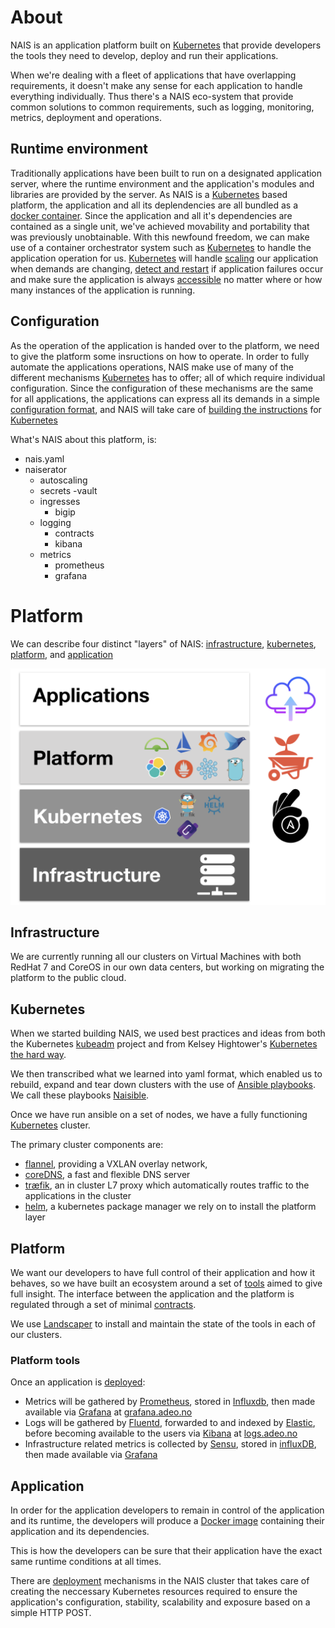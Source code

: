 # About

NAIS is an application platform built on [Kubernetes](https://kubernetes.io/) that provide developers the tools they need to develop, deploy and run their applications.

When we're dealing with a fleet of applications that have overlapping requirements, it doesn't make any sense for each application to handle everything individually.
Thus there's a NAIS eco-system that provide common solutions to common requirements, such as logging, monitoring, metrics, deployment and operations.

## Runtime environment
Traditionally applications have been built to run on a designated application server, where the runtime environment and the application's modules and libraries are provided by the server.
As NAIS is a [Kubernetes](https://kubernetes.io/) based platform, the application and all its deplendencies are all bundled as a [docker container](https://www.infoworld.com/article/3204171/docker/what-is-docker-docker-containers-explained.html).
Since the application and all it's dependencies are contained as a single unit, we've achieved movability and portability that was previously unobtainable.
With this newfound freedom, we can make use of a container orchestrator system such as [Kubernetes](https://kubernetes.io/) to handle the application operation for us.
[Kubernetes](https://kubernetes.io/) will handle [scaling](https://kubernetes.io/docs/tasks/run-application/horizontal-pod-autoscale/) our application when demands are changing, [detect and restart](https://kubernetes.io/docs/tasks/configure-pod-container/configure-liveness-readiness-probes/) if application failures occur and make sure the application is always [accessible](https://kubernetes.io/docs/concepts/services-networking/ingress/) no matter where or how many instances of the application is running.

## Configuration
As the operation of the application is handed over to the platform, we need to give the platform some insructions on how to operate.
In order to fully automate the applications operations, NAIS make use of many of the different mechanisms [Kubernetes](https://kubernetes.io/) has to offer; all of which require individual configuration.
Since the configuration of these mechanisms are the same for all applications, the applications can express all its demands in a simple [configuration format](https://github.com/nais/naiserator/blob/master/pkg/apis/naiserator/v1alpha1/application.yaml), and NAIS will take care of [building the instructions](https://github.com/nais/naiserator) for [Kubernetes](https://kubernetes.io/)

What's NAIS about this platform, is:
- nais.yaml
- naiserator
  - autoscaling
  - secrets
    -vault
  - ingresses
    - bigip
  - logging
    - contracts
    - kibana
  - metrics
    - prometheus
    - grafana


Platform
========

We can describe four distinct "layers" of NAIS: [infrastructure](/about.md#infrastructure), [kubernetes](/about.md#kubernetes), [platform](/about.md#platform), and [application](/about.md#application)

![overview](/documentation/media/platform_overview.png)


## Infrastructure

We are currently running all our clusters on Virtual Machines with both RedHat 7 and CoreOS in our own data centers, but working on migrating the platform to the public cloud.


## Kubernetes

When we started building NAIS, we used best practices and ideas from both the Kubernetes [kubeadm](https://github.com/kubernetes/kubeadm) project and from Kelsey Hightower's [Kubernetes the hard way](https://github.com/kelseyhightower/kubernetes-the-hard-way).

We then transcribed what we learned into yaml format, which enabled us to rebuild, expand and tear down clusters with the use of [Ansible playbooks](http:/docs.ansible.com/ansible/latest/playbooks.html). We call these playbooks [Naisible](https://github.com/nais/naisible).

Once we have run ansible on a set of nodes, we have a fully functioning [Kubernetes](https://kubernetes.io/) cluster.

The primary cluster components are:
* [flannel](https://github.com/coreos/flannel), providing a VXLAN overlay network,
* [coreDNS](https://github.com/coredns/coredns), a fast and flexible DNS server
* [træfik](https://traefik.io/), an in cluster L7 proxy which automatically routes traffic to the applications in the cluster
* [helm](https://github.com/kubernetes/helm), a kubernetes package manager we rely on to install the platform layer


## Platform

We want our developers to have full control of their application and how it behaves, so we have built an ecosystem around a set of [tools](/documentation/platform.md#platform-tools) aimed to give full insight. The interface between the application and the platform is regulated through a set of minimal [contracts](/#contracts).

We use [Landscaper](https://github.com/Eneco/landscaper) to install and maintain the state of the tools in each of our clusters.


### Platform tools

Once an application is [deployed](/documentation/dev-guide/naisd.md#deploy):
* Metrics will be gathered by [Prometheus](https://prometheus.io/), stored in [Influxdb](https://www.influxdata.com/time-series-platform/influxdb/), then made available via [Grafana](https://grafana.com/) at [grafana.adeo.no](https://grafana.adeo.no/)
* Logs will be gathered by [Fluentd](https://www.fluentd.org/), forwarded to and indexed by [Elastic](https://www.elastic.co/), before becoming available to the users via [Kibana](https://www.elastic.co/products/kibana) at [logs.adeo.no](https://logs.adeo.no/)
* Infrastructure related metrics is collected by [Sensu](https://sensuapp.org/), stored in [influxDB](https://www.influxdata.com/time-series-platform/influxdb/), then made available via [Grafana](https://grafana.com/)


## Application

In order for the application developers to remain in control of the application and its runtime, the developers will produce a [Docker image](https:/docs.docker.com/engine/reference/commandline/images/) containing their application and its dependencies.

This is how the developers can be sure that their application have the exact same runtime conditions at all times.

There are [deployment](/documentation/dev-guide/naisd.md) mechanisms in the NAIS cluster that takes care of creating the neccessary Kubernetes resources required to ensure the application's configuration, stability, scalability and exposure based on a simple HTTP POST.
